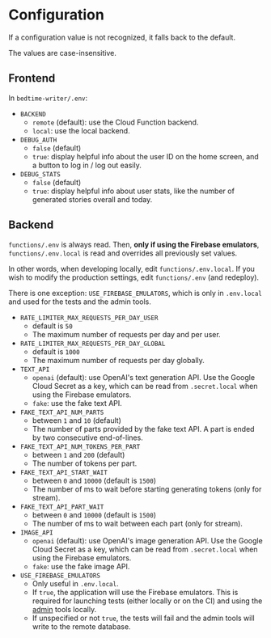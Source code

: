# Configuration

If a configuration value is not recognized, it falls back to the default.

The values are case-insensitive.

## Frontend

In `bedtime-writer/.env`:

* `BACKEND`
    * `remote` (default): use the Cloud Function backend.
    * `local`: use the local backend.
* `DEBUG_AUTH`
    * `false` (default)
    * `true`: display helpful info about the user ID on the home screen, and a button to
      log in / log out easily.
* `DEBUG_STATS`
    * `false` (default)
    * `true`: display helpful info about user stats, like the number of generated stories overall and today.

## Backend

`functions/.env` is always read. Then, **only if using the Firebase emulators**,
`functions/.env.local` is read and overrides all previously set values.

In other words, when developing locally, edit `functions/.env.local`. If you wish to modify the
production settings, edit `functions/.env` (and redeploy).

There is one exception: `USE_FIREBASE_EMULATORS`, which is only in `.env.local` and used for the
tests and the admin tools.

* `RATE_LIMITER_MAX_REQUESTS_PER_DAY_USER`
    * default is `50`
    * The maximum number of requests per day and per user.
* `RATE_LIMITER_MAX_REQUESTS_PER_DAY_GLOBAL`
    * default is `1000`
    * The maximum number of requests per day globally.
* `TEXT_API`
    * `openai` (default): use OpenAI's text generation API. Use the Google Cloud Secret as a key,
      which can be read from `.secret.local` when using the Firebase emulators.
    * `fake`: use the fake text API.
* `FAKE_TEXT_API_NUM_PARTS`
    * between `1` and `10` (default)
    * The number of parts provided by the fake text API. A part is ended by two consecutive
      end-of-lines.
* `FAKE_TEXT_API_NUM_TOKENS_PER_PART`
    * between `1` and `200` (default)
    * The number of tokens per part.
* `FAKE_TEXT_API_START_WAIT`
    * between `0` and `10000` (default is `1500`)
    * The number of ms to wait before starting generating tokens (only for stream).
* `FAKE_TEXT_API_PART_WAIT`
    * between `0` and `10000` (default is `1500`)
    * The number of ms to wait between each part (only for stream).
* `IMAGE_API`
    * `openai` (default): use OpenAI's image generation API. Use the Google Cloud Secret as a key,
      which can be read from `.secret.local` when using the Firebase emulators.
    * `fake`: use the fake image API.
* `USE_FIREBASE_EMULATORS`
    * Only useful in `.env.local`. 
    * If `true`, the application will use the Firebase emulators. This is required for launching
      tests (either locally or on the CI) and using the [admin](./admin.md) tools locally.
    * If unspecified or not `true`, the tests will fail and the admin tools will write to the remote
      database.

